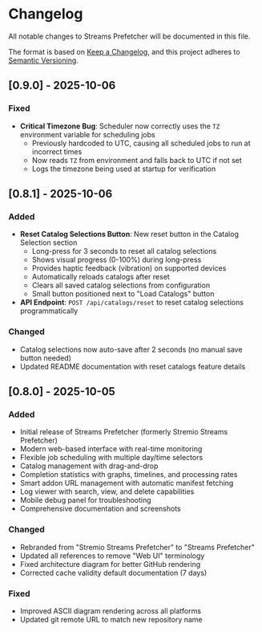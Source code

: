 # Changelog

All notable changes to Streams Prefetcher will be documented in this file.

The format is based on [Keep a Changelog](https://keepachangelog.com/en/1.0.0/),
and this project adheres to [Semantic Versioning](https://semver.org/spec/v2.0.0.html).

## [0.9.0] - 2025-10-06

### Fixed
- **Critical Timezone Bug**: Scheduler now correctly uses the `TZ` environment variable for scheduling jobs
  - Previously hardcoded to UTC, causing all scheduled jobs to run at incorrect times
  - Now reads `TZ` from environment and falls back to UTC if not set
  - Logs the timezone being used at startup for verification

## [0.8.1] - 2025-10-06

### Added
- **Reset Catalog Selections Button**: New reset button in the Catalog Selection section
  - Long-press for 3 seconds to reset all catalog selections
  - Shows visual progress (0-100%) during long-press
  - Provides haptic feedback (vibration) on supported devices
  - Automatically reloads catalogs after reset
  - Clears all saved catalog selections from configuration
  - Small button positioned next to "Load Catalogs" button
- **API Endpoint**: `POST /api/catalogs/reset` to reset catalog selections programmatically

### Changed
- Catalog selections now auto-save after 2 seconds (no manual save button needed)
- Updated README documentation with reset catalogs feature details

## [0.8.0] - 2025-10-05

### Added
- Initial release of Streams Prefetcher (formerly Stremio Streams Prefetcher)
- Modern web-based interface with real-time monitoring
- Flexible job scheduling with multiple day/time selectors
- Catalog management with drag-and-drop
- Completion statistics with graphs, timelines, and processing rates
- Smart addon URL management with automatic manifest fetching
- Log viewer with search, view, and delete capabilities
- Mobile debug panel for troubleshooting
- Comprehensive documentation and screenshots

### Changed
- Rebranded from "Stremio Streams Prefetcher" to "Streams Prefetcher"
- Updated all references to remove "Web UI" terminology
- Fixed architecture diagram for better GitHub rendering
- Corrected cache validity default documentation (7 days)

### Fixed
- Improved ASCII diagram rendering across all platforms
- Updated git remote URL to match new repository name
